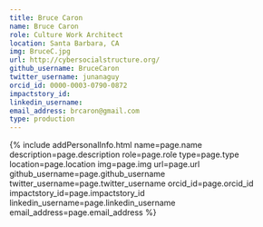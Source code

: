 ```yaml
---
title: Bruce Caron
name: Bruce Caron
role: Culture Work Architect
location: Santa Barbara, CA
img: BruceC.jpg
url: http://cybersocialstructure.org/
github_username: BruceCaron
twitter_username: junanaguy 
orcid_id: 0000-0003-0790-0872
impactstory_id: 
linkedin_username: 
email_address: brcaron@gmail.com
type: production
---
```


<!--HTML / LIQUID stuff to render picture and links  -->
{% include addPersonalInfo.html name=page.name description=page.description role=page.role type=page.type location=page.location img=page.img url=page.url github_username=page.github_username twitter_username=page.twitter_username orcid_id=page.orcid_id impactstory_id=page.impactstory_id linkedin_username=page.linkedin_username email_address=page.email_address %}

<!-- START OF FREE MARKDOWN  -->
